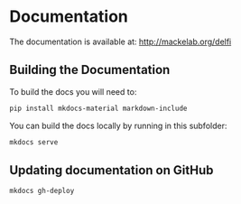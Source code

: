 # Documentation

The documentation is available at: <http://mackelab.org/delfi>


## Building the Documentation

To build the docs you will need to:
```bash
pip install mkdocs-material markdown-include
```

You can build the docs locally by running in this subfolder:
```bash
mkdocs serve
```

## Updating documentation on GitHub

```bash
mkdocs gh-deploy
```
